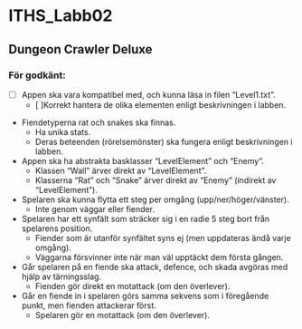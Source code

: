 # ITHS_Labb02
## Dungeon Crawler Deluxe

### För godkänt:
- [ ] Appen ska vara kompatibel med, och kunna läsa in filen “Level1.txt”.
  - [ ]Korrekt hantera de olika elementen enligt beskrivningen i labben.
+ Fiendetyperna rat och snakes ska finnas.
  + Ha unika stats.
  + Deras beteenden (rörelsemönster) ska fungera enligt beskrivningen i labben.
+ Appen ska ha abstrakta basklasser “LevelElement” och “Enemy”.
  + Klassen “Wall” ärver direkt av “LevelElement”.
  + Klasserna “Rat” och “Snake” ärver direkt av “Enemy” (indirekt av “LevelElement”).
+ Spelaren ska kunna flytta ett steg per omgång (upp/ner/höger/vänster).
  + Inte genom väggar eller fiender.
+ Spelaren har ett synfält som sträcker sig i en radie 5 steg bort från spelarens position.
  + Fiender som är utanför synfältet syns ej (men uppdateras ändå varje omgång).
  + Väggarna försvinner inte när man väl upptäckt dem första gången.
+ Går spelaren på en fiende ska attack, defence, och skada avgöras med hjälp av tärningsslag.
  + Fienden gör direkt en motattack (om den överlever).
+ Går en fiende in i spelaren görs samma sekvens som i föregående punkt, men fienden attackerar först.
  + Spelaren gör en motattack (om den överlever).
